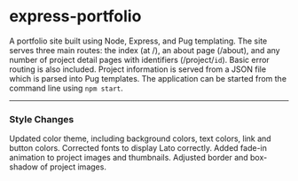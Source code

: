 # express-portfolio
A portfolio site built using Node, Express, and Pug templating. The site serves three main routes: the index (at /), an about page (/about), and any number of project detail pages with identifiers (/project/`id`). Basic error routing is also included. Project information is served from a JSON file which is parsed into Pug templates. The application can be started from the command line using `npm start`.

---
### Style Changes
Updated color theme, including background colors, text colors, link and button colors. Corrected fonts to display Lato correctly. Added fade-in animation to project images and thumbnails. Adjusted border and box-shadow of project images.
